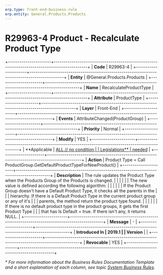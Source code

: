 ```yaml
---
erp.type: front-end-business-rule
erp.entity: General.Products.Products
---
```


# R29963-4 Product - Recalculate Product Type
+----------------------+-----------------------------------------------------------------------------------------------+
| **Code**             | R29963-4                                                                                      |
+----------------------+-----------------------------------------------------------------------------------------------+
| **Entity**           | @General.Products.Products                                                                    |
+----------------------+-----------------------------------------------------------------------------------------------+
| **Name**             | RecalculateProductType                                                                        |
+----------------------+-----------------------------------------------------------------------------------------------+
| **Attribute**        | ProductType                                                                                   |
+----------------------+-----------------------------------------------------------------------------------------------+
| **Layer**            | Front-End                                                                                     |
+----------------------+-----------------------------------------------------------------------------------------------+
| **Events**           | AttributeChanged(ProductGroup)                                                                |
+----------------------+-----------------------------------------------------------------------------------------------+
| **Priority**         | Normal                                                                                        |
+----------------------+-----------------------------------------------------------------------------------------------+
| **Modify**           | YES                                                                                           |
+----------------------+-----------------------------------------------------------------------------------------------+
| **Applicable         | [ALL // no condition                                                                          |
| Legislations**       | needed](xref:applicable-legislations)                                                         |
+----------------------+-----------------------------------------------------------------------------------------------+
| **Action**           | Product Type = Call ProductGroup.GetDefaultProductTypeForNewProduct()                         |
+----------------------+-----------------------------------------------------------------------------------------------+
| **Description**      | The rule updates the Product Type when the Products Group of the Products is changed.         |
|                      |                                                                                               |
|                      | The new value is defined according the following algorithm:                                   |
|                      |                                                                                               |
|                      | If the Product Group doesn\'t have a Default Product Type, it checks all the parents in the   |
|                      | hierarchy. If there is a Default Product Type in the current product group or any of it\'s    |
|                      | parents, the method return the product type found.                                            |
|                      |                                                                                               |
|                      | If there is no default product type in the product groups, it gets the first Product Type     |
|                      | that has Is Default = true. If there isn\'t any, it returns NULL.                             |
+----------------------+-----------------------------------------------------------------------------------------------+
| **Message**          | \-                                                                                            |
+----------------------+-----------------------------------------------------------------------------------------------+
| **Introduced In      | 2019.1                                                                                        |
| Version**            |                                                                                               |
+----------------------+-----------------------------------------------------------------------------------------------+
| **Revocable**        | YES                                                                                           |
+----------------------+-----------------------------------------------------------------------------------------------+

*\* For more information about the Business Rules Documentation Template and a short explanation of each column, see
topic [System Business Rules](../templates/template-description-system-business-rules.md).*
